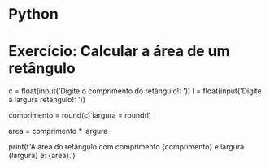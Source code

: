 # Python

# Exercício: Calcular a área de um retângulo

c = float(input('Digite o comprimento do retângulo!: '))
l = float(input('Digite a largura retângulo!: '))

comprimento = round(c)
largura = round(l)

area = comprimento * largura

print(f'A área do retângulo com comprimento {comprimento} e largura {largura} è: {area}.')